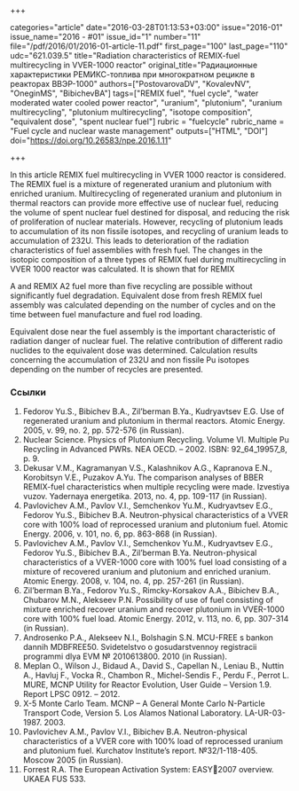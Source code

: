 +++

categories="article"
date="2016-03-28T01:13:53+03:00"
issue="2016-01"
issue_name="2016 - #01"
issue_id="1"
number="11"
file="/pdf/2016/01/2016-01-article-11.pdf"
first_page="100"
last_page="110"
udc="621.039.5"
title="Radiation characteristics of REMIX-fuel multirecycling in VVER-1000 reactor"
original_title="Радиационные характеристики РЕМИКС-топлива при многократном рецикле в реакторах ВВЭР-1000"
authors=["PostovarovaDV", "KovalevNV", "OneginMS", "BibichevBA"]
tags=["REMIX fuel", "fuel cycle", "water moderated water cooled power reactor", "uranium", "plutonium", "uranium multirecycling", "plutonium multirecycling", "isotope composition", "equivalent dose", "spent nuclear fuel"]
rubric = "fuelcycle"
rubric_name = "Fuel cycle and nuclear waste management"
outputs=["HTML", "DOI"]
doi="https://doi.org/10.26583/npe.2016.1.11"

+++

In this article REMIX fuel multirecycling in VVER 1000 reactor is considered. The REMIX fuel is a mixture of regenerated uranium and plutonium with enriched uranium. Multirecycling of regenerated uranium and plutonium in thermal reactors can provide more effective use of nuclear fuel, reducing the volume of spent nuclear fuel destined for disposal, and reducing the risk of proliferation of nuclear materials. However, recycling of plutonium leads to accumulation of its non fissile isotopes, and recycling of uranium leads to accumulation of 232U. This leads to deterioration of the radiation characteristics of fuel assemblies with fresh fuel. The changes in the isotopic composition of a three types of REMIX fuel during multirecycling in VVER 1000 reactor was calculated. It is shown that for REMIX

A and REMIX A2 fuel more than five recycling are possible without significantly fuel degradation. Equivalent dose from fresh REMIX fuel assembly was calculated depending on the number of cycles and on the time between fuel manufacture and fuel rod loading.

Equivalent dose near the fuel assembly is the important characteristic of radiation danger
of nuclear fuel. The relative contribution of different radio nuclides to the equivalent dose
was determined. Calculation results concerning the accumulation of 232U and non fissile
Pu isotopes depending on the number of recycles are presented.

### Ссылки

1. Fedorov Yu.S., Bibichev B.A., Zil’berman B.Ya., Kudryavtsev E.G. Use of regenerated uranium and plutonium in thermal reactors. Atomic Energy. 2005, v. 99, no. 2, pp. 572-576 (in Russian).
2. Nuclear Science. Physics of Plutonium Recycling. Volume VI. Multiple Pu Recycling in Advanced PWRs. NEA OECD. – 2002. ISBN: 92_64_19957_8, p. 9.
3. Dekusar V.M., Kagramanyan V.S., Kalashnikov A.G., Kapranova E.N., Korobitsyn V.E., Puzakov A.Yu. The comparison analyses of BBER REMIX-fuel characteristics when multiple recycling were made. Izvestiya vuzov. Yadernaya energetika. 2013, no. 4, pp. 109-117 (in Russian).
4. Pavlovichev A.M., Pavlov V.I., Semchenkov Yu.M., Kudryavtsev E.G., Fedorov Yu.S., Bibichev B.A. Neutron-physical characteristics of a VVER core with 100% load of reprocessed uranium and plutonium fuel. Atomic Energy. 2006, v. 101, no. 6, pp. 863-868 (in Russian).
5. Pavlovichev A.M., Pavlov V.I., Semchenkov Yu.M., Kudryavtsev E.G., Fedorov Yu.S., Bibichev B.A., Zil’berman B.Ya. Neutron-physical characteristics of a VVER-1000 core with 100% fuel load consisting of a mixture of recovered uranium and plutonium and enriched uranium. Atomic Energy. 2008, v. 104, no. 4, pp. 257-261 (in Russian).
6. Zil’berman B.Ya., Fedorov Yu.S., Rimcky-Korsakov A.A., Bibichev B.A., Chubarov M.N., Alekseev P.N. Possibility of use of fuel consisting of mixture enriched recover uranium and recover plutonium in VVER-1000 core with 100% fuel load. Atomic Energy. 2012, v. 113, no. 6, pp. 307-314 (in Russian).
7. Androsenko P.A., Alekseev N.I., Bolshagin S.N. MCU-FREE s bankon dannih MDBFREE50. Svidetelstvo o gosudarstvennoy registracii programmi dlya EVM № 2010613800. 2010 (in Russian).
8. Meplan O., Wilson J., Bidaud A., David S., Capellan N., Leniau B., Nuttin A., Havluj F., Vocka R., Chambon R., Michel-Sendis F., Perdu F., Perrot L. MURE, MCNP Utility for Reactor Evolution, User Guide – Version 1.9. Report LPSC 0912. – 2012.
9. X-5 Monte Carlo Team. MCNP – A General Monte Carlo N-Particle Transport Code, Version 5. Los Alamos National Laboratory. LA-UR-03-1987. 2003.
10. Pavlovichev A.M., Pavlov V.I., Bibichev B.A. Neutron-physical characteristics of a VVER core with 100% load of reprocessed uranium and plutonium fuel. Kurchatov Institute’s report. №32/1-118-405. Мoscow 2005 (in Russian).
11. Forrest R.A. The European Activation System: EASY2007 overview. UKAEA FUS 533.